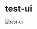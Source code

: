 # test-ui
![test-ui](https://user-images.githubusercontent.com/1752399/99915706-8daddc00-2d05-11eb-85ed-90fa99f7e8ec.png)
